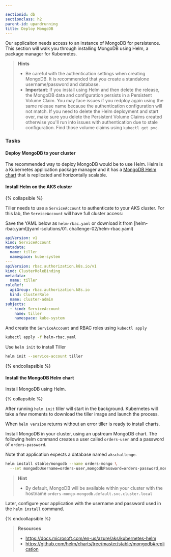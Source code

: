 ```yaml
---

sectionid: db
sectionclass: h2
parent-id: upandrunning
title: Deploy MongoDB
---
```


Our applicaiton needs access to an instance of MongoDB for persistence. This section will walk you through installing MongoDB using Helm, a package manager for Kubenretes.

> **Hints**
> * Be careful with the authentication settings when creating MongoDB. It is recommended that you create a standalone username/password and database.
> * **Important**: If you install using Helm and then delete the release, the MongoDB data and configuration persists in a Persistent Volume Claim. You may face issues if you redploy again using the same release name because the authentication configuration will not match. If you need to delete the Helm deployment and start over, make sure you delete the Persistent Volume Claims created otherwise you'll run into issues with authentication due to stale configuration. Find those volume claims using `kubectl get pvc`.

### Tasks

#### Deploy MongoDB to your cluster

The recommended way to deploy MongoDB would be to use Helm. Helm is a Kubernetes application package manager and it has a [MongoDB Helm chart](https://github.com/helm/charts/tree/master/stable/mongodb#production-settings-and-horizontal-scaling) that is replicated and horizontally scalable.


#### Install Helm on the AKS cluster
{% collapsible %}

Tiller needs to use a `ServiceAccount` to authenticate to your AKS cluster. For this lab, the `ServiceAccount` will have full cluster access:

Save the YAML below as `helm-rbac.yaml` or download it from [helm-rbac.yaml](yaml-solutions/01. challenge-02/helm-rbac.yaml)

```yaml
apiVersion: v1
kind: ServiceAccount
metadata:
  name: tiller
  namespace: kube-system
---
apiVersion: rbac.authorization.k8s.io/v1
kind: ClusterRoleBinding
metadata:
  name: tiller
roleRef:
  apiGroup: rbac.authorization.k8s.io
  kind: ClusterRole
  name: cluster-admin
subjects:
  - kind: ServiceAccount
    name: tiller
    namespace: kube-system
```

And create the `ServiceAccount` and RBAC roles using `kubectl apply`

```sh
kubectl apply -f helm-rbac.yaml
```

Use `helm init` to install Tiller

```sh
helm init --service-account tiller
```

{% endcollapsible %}

#### Install the MongoDB Helm chart

Install MongoDB using Helm.

{% collapsible %}

After running `helm init` tiller will start in the background. Kubernetes will take a few moments to download the tiller image and launch the process.

When `helm version` returns without an error tiller is ready to install charts.

Install MongoDB in your cluster, using an upstream MongoDB chart. The following helm command creates a user called `orders-user` and a password of `orders-password`.

Note that application expects a database named `akschallenge`.


```sh
helm install stable/mongodb --name orders-mongo \
  --set mongodbUsername=orders-user,mongodbPassword=orders-password,mongodbDatabase=akschallenge

```


> **Hint**
> * By default, MongoDB will be available within your cluster with the hostname `orders-mongo-mongodb.default.svc.cluster.local`

Later, configure your application with the username and password used in the `helm install` command.

{% endcollapsible %}

> **Resources**
> * <https://docs.microsoft.com/en-us/azure/aks/kubernetes-helm>
> * <https://github.com/helm/charts/tree/master/stable/mongodb#replication>
